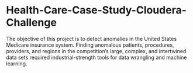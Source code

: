 # Health-Care-Case-Study-Cloudera-Challenge
The objective of this project is to detect anomalies in the United States Medicare insurance system. Finding anomalous patients, procedures, providers, and regions in the competition’s large, complex, and intertwined data sets required industrial-strength tools for data wrangling and machine learning.
